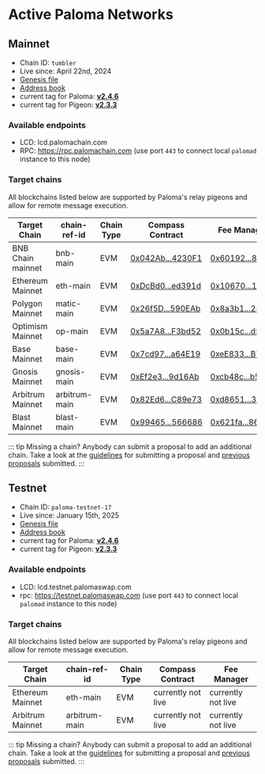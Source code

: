 # Active Paloma Networks

## Mainnet

 - Chain ID: `tumbler`
 - Live since: April 22nd, 2024
 - [Genesis file](https://raw.githubusercontent.com/palomachain/mainnet/master/tumbler/genesis.json) 
 - [Address book](https://raw.githubusercontent.com/palomachain/mainnet/master/tumbler/addrbook.json)
 - current tag for Paloma: [**v2.4.6**](https://github.com/palomachain/paloma/releases/tag/v2.4.6)
 - current tag for Pigeon: [**v2.3.3**](https://github.com/palomachain/pigeon/releases/tag/v2.3.3)


### Available endpoints
- LCD: lcd.palomachain.com
- RPC: https://rpc.palomachain.com (use port `443`  to connect local `palomad` instance to this node)

### Target chains 

All blockchains listed below are supported by Paloma's relay pigeons and allow for remote message execution.

|Target Chain|chain-ref-id|Chain Type|Compass Contract|Fee Manager|
|------------|------------|----------|------------------------|------|
| BNB Chain mainnet| bnb-main | EVM | [0x042Ab...4230F1](https://bscscan.com/address/0x042Ab4cd2897BA02a420146af8d95f161A4230F1) | [0x60192...8a04a](https://bscscan.com/address/0x60192927fa8c0e6aa5d1becde6b043817778a04a) |
| Ethereum Mainnet | eth-main | EVM | [0xDcBd0...ed391d](https://etherscan.io/address/0xDcBd07EEC1D48aE0A14E61dD09BB5AA9c7ed391d) | [0x10670...1dcc9](https://etherscan.io/address/0x1067082fd0b74bfddfd5794e5ac0f24ed941dcc9) |
| Polygon Mainnet | matic-main| EVM | [0x26f5D...590EAb](https://polygonscan.com/address/0x26f5Da70095d69103ba8b2Ee264A20cD4B590EAb) | [0x8a3b1...25eed](https://polygonscan.com/address/0x8a3b188e5b8f3ac0437cfb85db4ca1ee41225eed) |
| Optimism Mainnet | op-main  | EVM | [0x5a7A8...F3bd52](https://optimistic.etherscan.io/address/0x5a7A8fAf7f73063b4F175E4eF354B6426aF3bd52) | [0x0b15c...d5fd9](https://optimistic.etherscan.io/address/0x0b15cd4f536c0c198bccfa69fd6eb5e8192d5fd9) |
| Base Mainnet | base-main |    EVM | [0x7cd97...a64E19](https://basescan.org/address/0x7cd976c5029FDA0dF0124490d00D7fBa25a64E19) | [0xeE833...B78f9](https://basescan.org/address/0xeE8338Ee133B6705a7144a407eeB64Bf742B78f9) |
| Gnosis Mainnet | gnosis-main | EVM | [0xEf2e3...9d16Ab](https://gnosisscan.io/address/0xEf2e3E09bCb5d1647D40E811D0396629549d16Ab) | [0xcb48c...b5581](https://gnosisscan.io/address/0xcb48c27e69acfc2466941f71ff9e8530d53b5581) |
| Arbitrum Mainnet | arbitrum-main | EVM | [0x82Ed6...C89e73](https://arbiscan.io/address/0x82Ed642F4067D55cE884e2823951baDfEdC89e73) | [0xd8651...3ed34](https://arbiscan.io/address/0xd865124b3d9c67acdfb830bea4f3070a4123ed34) |
| Blast Mainnet | blast-main | EVM | [0x99465...566686](https://blastscan.io/address/0x994653E3916c93008F25cA0eeec71252C7566686) | [0x621fa...86db8](https://blastscan.io/address/0x621fa57c7229d207d1d9b6deeb6c25b936d86db8) |


::: tip 
Missing a chain? Anybody can submit a proposal to add an additional chain. Take a look at the [guidelines](https://forum.palomachain.com/t/how-to-create-a-paloma-improvement-proposal-or-pip/64) for submitting a proposal and [previous proposals](https://forum.palomachain.com/c/governance/6) submitted.
:::



## Testnet
 - Chain ID: `paloma-testnet-17`
 - Live since: January 15th, 2025
 - [Genesis file](https://raw.githubusercontent.com/palomachain/testnet/master/paloma-testnet-17/genesis.json)
 - [Address book](https://raw.githubusercontent.com/palomachain/testnet/master/paloma-testnet-17/addrbook.json)
 - current tag for Paloma: [**v2.4.6**](https://github.com/palomachain/paloma/releases/tag/v2.4.6)
 - current tag for Pigeon: [**v2.3.3**](https://github.com/palomachain/pigeon/releases/tag/v2.3.3)


### Available endpoints
- LCD: lcd.testnet.palomaswap.com
- rpc: https://testnet.palomaswap.com (use port `443` to connect local `palomad` instance to this node)


### Target chains 

All blockchains listed below are supported by Paloma's relay pigeons and allow for remote message execution.

|Target Chain|chain-ref-id|Chain Type|Compass Contract|Fee Manager|
|------------|------------|----------|------------------------|------|
| Ethereum Mainnet | eth-main | EVM | currently not live| currently not live |
| Arbitrum Mainnet | arbitrum-main | EVM | currently not live | currently not live |

::: tip 
Missing a chain? Anybody can submit a proposal to add an additional chain. Take a look at the [guidelines](https://forum.palomachain.com/t/how-to-create-a-paloma-improvement-proposal-or-pip/64) for submitting a proposal and [previous proposals](https://forum.palomachain.com/c/governance/6) submitted.
:::

<!---
### Deployed contracts 

|Code ID  |Description|
|-------|-----------| 
|  3  | CW721 base contract. Use this contract to instantiate your own [CW721](../../guide/develop/quick-start/paloma-py/cw721.md) NFT token|
|  4  | CW20 base contract. Use this contract to instantiate your own [CW20](../../guide/develop/quick-start/paloma-py/cw20.md) fungible token|
--->
